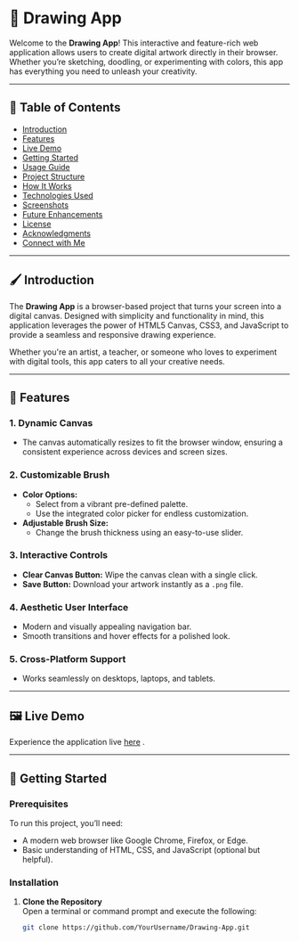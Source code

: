 # 🎨 Drawing App  

Welcome to the **Drawing App**! This interactive and feature-rich web application allows users to create digital artwork directly in their browser. Whether you’re sketching, doodling, or experimenting with colors, this app has everything you need to unleash your creativity.  

---

## 📖 Table of Contents  

- [Introduction](#-introduction)  
- [Features](#-features)  
- [Live Demo](#-live-demo)  
- [Getting Started](#-getting-started)  
- [Usage Guide](#-usage-guide)  
- [Project Structure](#-project-structure)  
- [How It Works](#-how-it-works)  
- [Technologies Used](#-technologies-used)  
- [Screenshots](#-screenshots)  
- [Future Enhancements](#-future-enhancements)  
- [License](#-license)  
- [Acknowledgments](#-acknowledgments)  
- [Connect with Me](#-connect-with-me)  

---

## 🖌️ Introduction  

The **Drawing App** is a browser-based project that turns your screen into a digital canvas. Designed with simplicity and functionality in mind, this application leverages the power of HTML5 Canvas, CSS3, and JavaScript to provide a seamless and responsive drawing experience.  

Whether you're an artist, a teacher, or someone who loves to experiment with digital tools, this app caters to all your creative needs.  

---

## 🌟 Features  

### 1. **Dynamic Canvas**  
- The canvas automatically resizes to fit the browser window, ensuring a consistent experience across devices and screen sizes.  

### 2. **Customizable Brush**  
- **Color Options:**  
  - Select from a vibrant pre-defined palette.  
  - Use the integrated color picker for endless customization.  
- **Adjustable Brush Size:**  
  - Change the brush thickness using an easy-to-use slider.  

### 3. **Interactive Controls**  
- **Clear Canvas Button:** Wipe the canvas clean with a single click.  
- **Save Button:** Download your artwork instantly as a `.png` file.  

### 4. **Aesthetic User Interface**  
- Modern and visually appealing navigation bar.  
- Smooth transitions and hover effects for a polished look.  

### 5. **Cross-Platform Support**  
- Works seamlessly on desktops, laptops, and tablets.  

---

## 🖼️ Live Demo  

Experience the application live [here](#) .  

---

## 🚀 Getting Started  

### Prerequisites  

To run this project, you’ll need:  
- A modern web browser like Google Chrome, Firefox, or Edge.  
- Basic understanding of HTML, CSS, and JavaScript (optional but helpful).  

### Installation  

1. **Clone the Repository**  
   Open a terminal or command prompt and execute the following:  
   ```bash
   git clone https://github.com/YourUsername/Drawing-App.git
